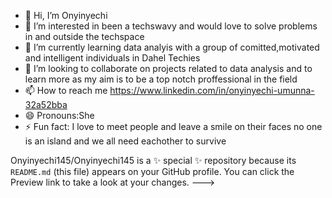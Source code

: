 - 👋 Hi, I’m Onyinyechi
- 👀 I’m interested in been a techswavy and would love to solve problems in and outside the techspace  
- 🌱 I’m currently learning data analyis with a group of comitted,motivated and intelligent individuals in Dahel Techies
- 💞️ I’m looking to collaborate on projects related to data analysis and to learn more as my aim is to be a top notch proffessional in the field 
- 📫 How to reach me https://www.linkedin.com/in/onyinyechi-umunna-32a52bba
- 😄 Pronouns:She
- ⚡ Fun fact: I love to meet people and leave a smile on their faces no one is an island and we all need eachother to survive 


Onyinyechi145/Onyinyechi145 is a ✨ special ✨ repository because its `README.md` (this file) appears on your GitHub profile.
You can click the Preview link to take a look at your changes.
--->
